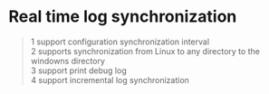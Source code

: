 Real time log synchronization 
=============
>1 support configuration synchronization interval<br/>
>2 supports synchronization from Linux to any directory to the windowns directory<br/>
>3 support print debug log<br/>
>4 support incremental log synchronization<br/>
